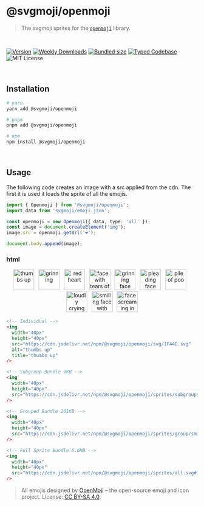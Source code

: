 # @svgmoji/openmoji

> The svgmoji sprites for the [`openmoji`](https://github.com/hfg-gmuend/openmoji) library.

<br />

[![Version][version]][npm] [![Weekly Downloads][downloads-badge]][npm] [![Bundled size][size-badge]][size] [![Typed Codebase][typescript]](./src/index.ts) ![MIT License][license]

[version]: https://flat.badgen.net/npm/v/@svgmoji/openmoji
[npm]: https://npmjs.com/package/@svgmoji/openmoji
[license]: https://flat.badgen.net/badge/license/MIT/purple
[size]: https://bundlephobia.com/result?p=@svgmoji/openmoji
[size-badge]: https://flat.badgen.net/bundlephobia/minzip/@svgmoji/openmoji
[typescript]: https://flat.badgen.net/badge/icon/TypeScript?icon=typescript&label
[downloads-badge]: https://badgen.net/npm/dw/@svgmoji/openmoji/red?icon=npm

<br />

## Installation

```bash
# yarn
yarn add @svgmoji/openmoji

# pnpm
pnpm add @svgmoji/openmoji

# npm
npm install @svgmoji/openmoji
```

<br />

## Usage

The following code creates an image with a src applied from the cdn. The first it is used it loads the sprite of all the emojis.

```ts
import { Openmoji } from '@svgmoji/openmoji';
import data from 'svgmoji/emoji.json';

const openmoji = new Openmoji({ data, type: 'all' });
const image = document.createElement('img');
image.src = openmoji.getUrl('❤️');

document.body.append(image);
```

### html

<p align="center">
  <a href="#"><img width="55px" height="55px" src="https://cdn.jsdelivr.net/npm/@svgmoji/openmoji/svg/1F44D.svg" alt="thumbs up" title="thumbs up" /></a>&nbsp;&nbsp;&nbsp;<a href="#"><img width="55px" height="55px" src="https://cdn.jsdelivr.net/npm/@svgmoji/openmoji/svg/1F600.svg" alt="grinning" title="grinning" /></a>&nbsp;&nbsp;&nbsp;<a href="#"><img width="55px" height="55px" src="https://cdn.jsdelivr.net/npm/@svgmoji/openmoji/svg/2764.svg" alt="red heart" title="red heart" /></a>&nbsp;&nbsp;&nbsp;<a href="#"><img width="55px" height="55px" src="https://cdn.jsdelivr.net/npm/@svgmoji/openmoji/svg/1F602.svg" alt="face with tears of joy" title="face with tears of joy" /></a>&nbsp;&nbsp;&nbsp;<a href="#"><img width="55px" height="55px" src="https://cdn.jsdelivr.net/npm/@svgmoji/openmoji/svg/1F605.svg" alt="grinning face with sweat" title="grinning face with sweat" /></a>&nbsp;&nbsp;&nbsp;<a href="#"><img width="55px" height="55px" src="https://cdn.jsdelivr.net/npm/@svgmoji/openmoji/svg/1F97A.svg" alt="pleading face" title="pleading face" /></a>&nbsp;&nbsp;&nbsp;<a href="#"><img width="55px" height="55px" src="https://cdn.jsdelivr.net/npm/@svgmoji/openmoji/svg/1F4A9.svg" alt="pile of poo" title="pile of poo" /></a>&nbsp;&nbsp;&nbsp;<a href="#"><img width="55px" height="55px" src="https://cdn.jsdelivr.net/npm/@svgmoji/openmoji/svg/1F62D.svg" alt="loudly crying face" title="loudly crying face" /></a>&nbsp;&nbsp;&nbsp;<a href="#"><img width="55px" height="55px" src="https://cdn.jsdelivr.net/npm/@svgmoji/openmoji/svg/1F60E.svg" alt="smiling face with sunglasses" title="smiling face with sunglasses" /></a>&nbsp;&nbsp;&nbsp;<a href="#"><img width="55px" height="55px" src="https://cdn.jsdelivr.net/npm/@svgmoji/openmoji/svg/1F631.svg" alt="face screaming in fear" title="face screaming in fear" /></a>
</p>

```html
<!-- Individual -->
<img
  width="40px"
  height="40px"
  src="https://cdn.jsdelivr.net/npm/@svgmoji/openmoji/svg/1F44D.svg"
  alt="thumbs up"
  title="thumbs up"
/>

<!-- Subgroup Bundle 9KB -->
<img
  width="40px"
  height="40px"
  src="https://cdn.jsdelivr.net/npm/@svgmoji/openmoji/sprites/subgroups/face-affection.svg#1F385"
/>

<!-- Grouped Bundle 201KB -->
<img
  width="40px"
  height="40px"
  src="https://cdn.jsdelivr.net/npm/@svgmoji/openmoji/sprites/group/smileys-emotion.svg#1F441-FE0F-200D-1F5E8-FE0F"
/>

<!-- Full Sprite Bundle 6.6MB -->
<img
  width="40px"
  height="40px"
  src="https://cdn.jsdelivr.net/npm/@svgmoji/openmoji/sprites/all.svg#1F441-FE0F-200D-1F5E8-FE0F"
/>
```

> All emojis designed by [OpenMoji](https://openmoji.org/) – the open-source emoji and icon project. License: [CC BY-SA 4.0](https://creativecommons.org/licenses/by-sa/4.0/#).
